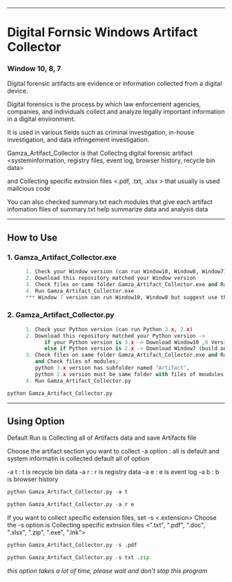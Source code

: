 ----
# Digital Fornsic Windows Artifact Collector
### Window 10, 8, 7

Digital forensic artifacts are evidence or information collected from a digital device.

Digital forensics is the process by which law enforcement agencies, companies, and individuals collect and analyze legally important information in a digital environment. 

It is used in various fields such as criminal investigation, in-house investigation, and data infringement investigation.

Gamza_Artifact_Collector is that Collectng digital forensic artifact <systeminformation, registry files, event log, browser history, recycle bin data>

and Collecting specific extnsion files <.pdf, .txt, .xlsx > that usually is used mailcious code 

You can also checked summary.txt each modules that give each artifact infomation
files of summary.txt help summarize data and analysis data

----
## How to Use
### 1. Gamza_Artifact_Collector.exe
```python
      1. Check your Window version (can run Window10, Window8, Window7)
      2. Download this repository matched your Window version
      3. Check files on same folder Gamza_Artifact_Collector.exe and RawCopy.exe, RawCopy64.exe
      4. Run Gamza_Artifact_Collector.exe
      *** Window 7 version can run Window10, Window8 but suggest use this program matched your Window version      
```

### 2. Gamza_Artifact_Collector.py
```python
      1. Check your Python version (can run Python 3.x, 2.x)
      2. Download this repository matched your Python version ->
            if your Python version is 3.x -> Download Window10 ,8 Version (build on Python 3.11.4)
            else if Python version is 2.x -> Download Window7 (build on python 2.7.14)
      3. Check files on same folder Gamza_Artifact_Collector.exe and RawCopy.exe, RawCopy64.exe
         and Check files of modules,
         python 3.x version has subfolder named "Artifact",
         python 2.x version must be same folder with files of moudules
      4. Run Gamza_Artifact_Collector.py
```
```python
python Gamza_Artifact_Collector.py
``` 
---
## Using Option
Default Run is Collecting all of Artifacts data and save Artifacts file

Choose the artifact section you want to collect -a option : all is default and system informatin is collected default all of option

-a t : t is recycle bin data
-a r : r is registry data
-a e : e is event log
-a b : b is browser history
```python
python Gamza_Artifact_Collector.py -a t
``` 
```python
python Gamza_Artifact_Collector.py -a r e
``` 

If you want to collect specific extension files, set -s <.extension>
Choose the -s option is Collecting specific extnsion files <".txt", ".pdf", ".doc", ".xlsx", ".zip", ".exe", ".lnk">
```python
python Gamza_Artifact_Collector.py -s .pdf
``` 
```python
python Gamza_Artifact_Collector.py -s txt .zip
```
*this option takes a lot of time, please wait and don't stop this program*

